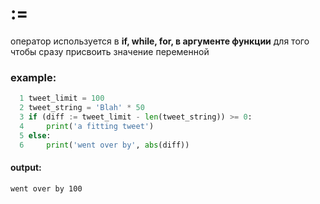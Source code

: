# :=
оператор используется в **if, while, for, в аргументе функции**
для того чтобы сразу присвоить значение переменной

### example:
```python
  1 tweet_limit = 100
  2 tweet_string = 'Blah' * 50
  3 if (diff := tweet_limit - len(tweet_string)) >= 0:
  4     print('a fitting tweet')
  5 else:
  6     print('went over by', abs(diff))
```
#### output:
```
went over by 100
```